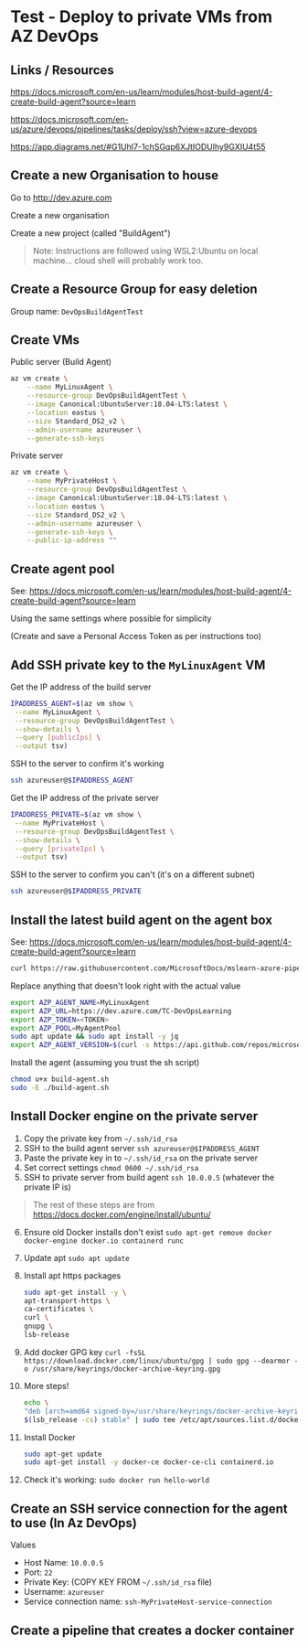 # Test - Deploy to private VMs from AZ DevOps

## Links / Resources

<https://docs.microsoft.com/en-us/learn/modules/host-build-agent/4-create-build-agent?source=learn>

<https://docs.microsoft.com/en-us/azure/devops/pipelines/tasks/deploy/ssh?view=azure-devops>

<https://app.diagrams.net/#G1UhI7-1chSGqp6XJtIODUlhy9GXIU4t55>

## Create a new Organisation to house

Go to http://dev.azure.com

Create a new organisation

Create a new project (called "BuildAgent")

> Note: Instructions are followed using WSL2:Ubuntu on local machine... cloud shell will probably work too.

## Create a Resource Group for easy deletion

Group name: `DevOpsBuildAgentTest`

## Create VMs

Public server (Build Agent)

```sh
az vm create \
    --name MyLinuxAgent \
    --resource-group DevOpsBuildAgentTest \
    --image Canonical:UbuntuServer:18.04-LTS:latest \
    --location eastus \
    --size Standard_DS2_v2 \
    --admin-username azureuser \
    --generate-ssh-keys
```

Private server

```sh
az vm create \
    --name MyPrivateHost \
    --resource-group DevOpsBuildAgentTest \
    --image Canonical:UbuntuServer:18.04-LTS:latest \
    --location eastus \
    --size Standard_DS2_v2 \
    --admin-username azureuser \
    --generate-ssh-keys \
    --public-ip-address ""
```

## Create agent pool

See: <https://docs.microsoft.com/en-us/learn/modules/host-build-agent/4-create-build-agent?source=learn>

Using the same settings where possible for simplicity

(Create and save a Personal Access Token as per instructions too)

## Add SSH private key to the `MyLinuxAgent` VM

Get the IP address of the build server

```sh
IPADDRESS_AGENT=$(az vm show \
 --name MyLinuxAgent \
 --resource-group DevOpsBuildAgentTest \
 --show-details \
 --query [publicIps] \
 --output tsv)
```

SSH to the server to confirm it's working

```sh
ssh azureuser@$IPADDRESS_AGENT
```

Get the IP address of the private server

```sh
IPADDRESS_PRIVATE=$(az vm show \
 --name MyPrivateHost \
 --resource-group DevOpsBuildAgentTest \
 --show-details \
 --query [privateIps] \
 --output tsv)
```

SSH to the server to confirm you can't (it's on a different subnet)

```sh
ssh azureuser@$IPADDRESS_PRIVATE
```

## Install the latest build agent on the agent box

See: <https://docs.microsoft.com/en-us/learn/modules/host-build-agent/4-create-build-agent?source=learn>

```sh
curl https://raw.githubusercontent.com/MicrosoftDocs/mslearn-azure-pipelines-build-agent/master/build-agent.sh > build-agent.sh
```

Replace anything that doesn't look right with the actual value

```sh
export AZP_AGENT_NAME=MyLinuxAgent
export AZP_URL=https://dev.azure.com/TC-DevOpsLearning
export AZP_TOKEN=<TOKEN>
export AZP_POOL=MyAgentPool
sudo apt update && sudo apt install -y jq
export AZP_AGENT_VERSION=$(curl -s https://api.github.com/repos/microsoft/azure-pipelines-agent/releases | jq -r '.[0].tag_name' | cut -d "v" -f 2)
```

Install the agent (assuming you trust the sh script)

```sh
chmod u+x build-agent.sh
sudo -E ./build-agent.sh
```

## Install Docker engine on the private server

1. Copy the private key from `~/.ssh/id_rsa`
2. SSH to the build agent server `ssh azureuser@$IPADDRESS_AGENT`
3. Paste the private key in to `~/.ssh/id_rsa` on the private server
4. Set correct settings `chmod 0600 ~/.ssh/id_rsa`
5. SSH to private server from build agent `ssh 10.0.0.5` (whatever the private IP is)

> The rest of these steps are from <https://docs.docker.com/engine/install/ubuntu/>

6. Ensure old Docker installs don't exist `sudo apt-get remove docker docker-engine docker.io containerd runc`
7. Update apt `sudo apt update`
8. Install apt https packages

   ```sh
   sudo apt-get install -y \
   apt-transport-https \
   ca-certificates \
   curl \
   gnupg \
   lsb-release
   ```

9. Add docker GPG key `curl -fsSL https://download.docker.com/linux/ubuntu/gpg | sudo gpg --dearmor -o /usr/share/keyrings/docker-archive-keyring.gpg`
10. More steps!
    ```sh
    echo \
    "deb [arch=amd64 signed-by=/usr/share/keyrings/docker-archive-keyring.gpg] https://download.docker.com/linux/ubuntu \
    $(lsb_release -cs) stable" | sudo tee /etc/apt/sources.list.d/docker.list > /dev/null
    ```
11. Install Docker

    ```sh
    sudo apt-get update
    sudo apt-get install -y docker-ce docker-ce-cli containerd.io
    ```

12. Check it's working: `sudo docker run hello-world`

## Create an SSH service connection for the agent to use (In Az DevOps)

Values

- Host Name: `10.0.0.5`
- Port: `22`
- Private Key: (COPY KEY FROM `~/.ssh/id_rsa` file)
- Username: `azureuser`
- Service connection name: `ssh-MyPrivateHost-service-connection`

## Create a pipeline that creates a docker container
